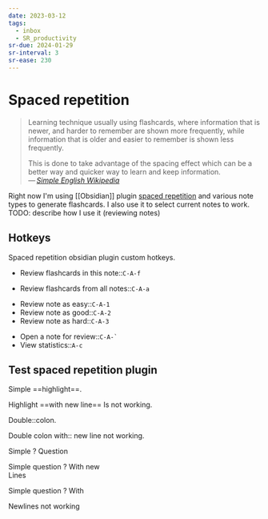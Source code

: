 ```yaml
---
date: 2023-03-12
tags:
  - inbox
  - SR_productivity
sr-due: 2024-01-29
sr-interval: 3
sr-ease: 230
---
```


# Spaced repetition

> Learning technique usually using flashcards, where information that is newer,
> and harder to remember are shown more frequently, while information that is
> older and easier to remember is shown less frequently.
>
> This is done to take advantage of the spacing effect which can be a better way
> and quicker way to learn and keep information.\
> — <cite>[Simple English Wikipedia](https://simple.wikipedia.org/wiki/Spaced_repetition)</cite>

Right now I'm using [[Obsidian]] plugin
[spaced repetition](https://www.stephenmwangi.com/obsidian-spaced-repetition/)
and various note types to generate flashcards. I also use it to select current
notes to work.
TODO: describe how I use it (reviewing notes)

## Hotkeys

Spaced repetition obsidian plugin custom hotkeys.

- Review flashcards in this note::`C-A-f`
<!--SR:!2024-01-27,1,211-->
- Review flashcards from all notes::`C-A-a`
<!--SR:!2024-01-29,3,251-->
- Review note as easy::`C-A-1`
- Review note as good::`C-A-2`
- Review note as hard::`C-A-3`
<!--SR:!2024-01-27,1,211-->
- Open a note for review::``C-A-` ``
- View statistics::`A-c`
<!--SR:!2024-01-27,1,211-->


## Test spaced repetition plugin

Simple ==highlight==.
<!--SR:!2024-02-04,9,270-->

Highlight ==with
new line== Is not working.

Double::colon.
<!--SR:!2024-02-05,10,270-->

Double colon with::
new line not working.

Simple
?
Question
<!--SR:!2024-01-30,10,270-->

Simple question
?
With new
\
Lines
<!--SR:!2024-01-29,3,251-->

Simple question
?
With

Newlines not working
